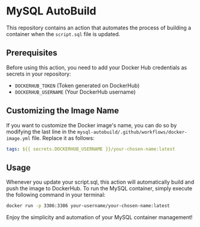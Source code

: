 # MySQL AutoBuild

This repository contains an action that automates the process of building a container when the `script.sql` file is updated.

## Prerequisites
Before using this action, you need to add your Docker Hub credentials as secrets in your repository:

- `DOCKERHUB_TOKEN` (Token generated on DockerHub)
- `DOCKERHUB_USERNAME` (Your DockerHub username)

## Customizing the Image Name
If you want to customize the Docker image's name, you can do so by modifying the last line in the `mysql-autobuild/.github/workflows/docker-image.yml` file. Replace it as follows:

```yaml
tags: ${{ secrets.DOCKERHUB_USERNAME }}/your-chosen-name:latest
```
## Usage
Whenever you update your script.sql, this action will automatically build and push the image to DockerHub. To run the MySQL container, simply execute the following command in your terminal:

```bash
docker run -p 3306:3306 your-username/your-chosen-name:latest
```
Enjoy the simplicity and automation of your MySQL container management!

